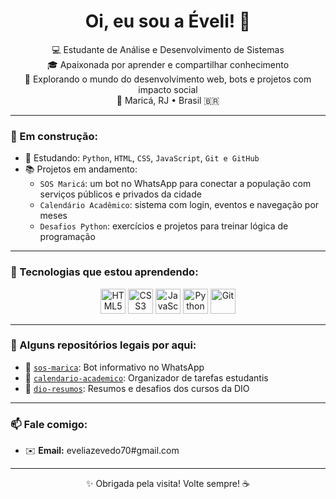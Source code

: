 <h1 align="center">Oi, eu sou a Éveli! 👋</h1>

<p align="center">
  💻 Estudante de Análise e Desenvolvimento de Sistemas <br>
  🎓 Apaixonada por aprender e compartilhar conhecimento <br>
  🚀 Explorando o mundo do desenvolvimento web, bots e projetos com impacto social <br>
  📍 Maricá, RJ • Brasil 🇧🇷
</p>

---

### 🚧 Em construção:

- 🧠 Estudando: `Python`, `HTML`, `CSS`, `JavaScript`, `Git e GitHub`
- 📚 Projetos em andamento:  
  - `SOS Maricá`: um bot no WhatsApp para conectar a população com serviços públicos e privados da cidade
  - `Calendário Acadêmico`: sistema com login, eventos e navegação por meses
  - `Desafios Python`: exercícios e projetos para treinar lógica de programação

---

### 🧰 Tecnologias que estou aprendendo:

<p align="center">
  <img src="https://cdn.jsdelivr.net/gh/devicons/devicon/icons/html5/html5-original.svg" height="40" alt="HTML5"/>
  <img src="https://cdn.jsdelivr.net/gh/devicons/devicon/icons/css3/css3-original.svg" height="40" alt="CSS3"/>
  <img src="https://cdn.jsdelivr.net/gh/devicons/devicon/icons/javascript/javascript-original.svg" height="40" alt="JavaScript"/>
  <img src="https://cdn.jsdelivr.net/gh/devicons/devicon/icons/python/python-original.svg" height="40" alt="Python"/>
  <img src="https://cdn.jsdelivr.net/gh/devicons/devicon/icons/git/git-original.svg" height="40" alt="Git"/>
</p>

---

### 📌 Alguns repositórios legais por aqui:

- 🧭 [`sos-marica`](https://github.com/Eveli-lima/sos-marica): Bot informativo no WhatsApp
- 📅 [`calendario-academico`](https://github.com/Eveli-lima/calendario-academico): Organizador de tarefas estudantis
- 🧠 [`dio-resumos`](https://github.com/Eveli-lima/dio-resumos): Resumos e desafios dos cursos da DIO

---

### 📫 Fale comigo:

- ✉️ **Email:** eveliazevedo70#gmail.com

---

<p align="center">✨ Obrigada pela visita! Volte sempre! ☕</p>

